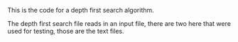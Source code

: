 This is the code for a depth first search algorithm.

The depth first search file reads in an input file, there are two here that were used for testing, those are the text files.
